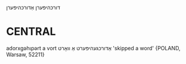 דורכהיפּערן
אַדורכהיפּערן

CENTRAL
========

adorxgəhɩpərt a vort אַדורכגעהיפּערט אַ וואָרט 'skipped a word' {POLAND, Warsaw, 52211}